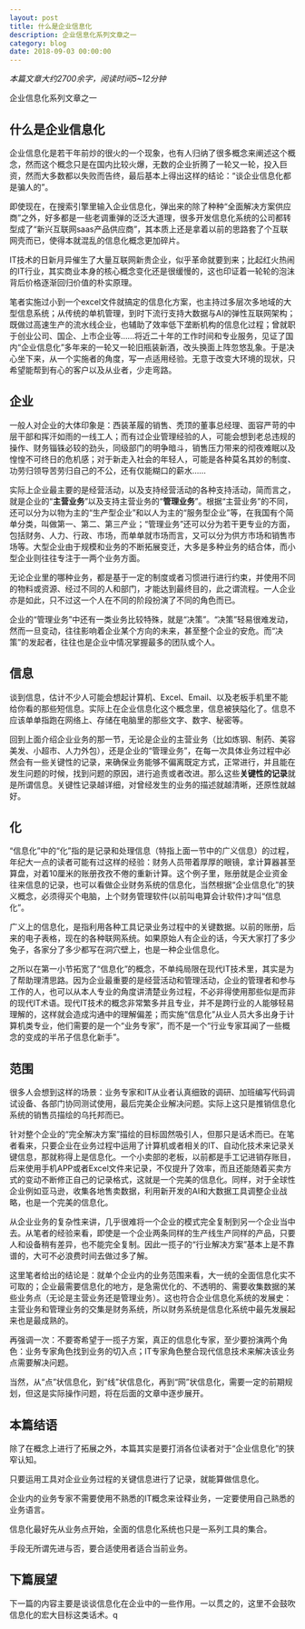 ```yaml
---
layout: post
title: 什么是企业信息化
description: 企业信息化系列文章之一
category: blog
date: 2018-09-03 00:00:00
---
```


*本篇文章大约2700余字，阅读时间5~12分钟*

企业信息化系列文章之一

## 什么是企业信息化

企业信息化是若干年前炒的很火的一个现象，也有人归纳了很多概念来阐述这个概念，然而这个概念只是在国内比较火爆，无数的企业折腾了一轮又一轮，投入巨资，然而大多数都以失败而告终，最后基本上得出这样的结论：“谈企业信息化都是骗人的”。

即使现在，在搜索引擎里输入企业信息化，弹出来的除了种种“全面解决方案供应商”之外，好多都是一些老调重弹的泛泛大道理，很多开发信息化系统的公司都转型成了“新兴互联网saas产品供应商”，其本质上还是拿着以前的思路套了个互联网壳而已，使得本就混乱的信息化概念更加碎片。

IT技术的日新月异催生了大量互联网新贵企业，似乎革命就要到来；比起红火热闹的IT行业，其实商业本身的核心概念变化还是很缓慢的，这也印证着一轮轮的泡沫背后价格逐渐回归价值的朴实原理。

笔者实施过小到一个excel文件就搞定的信息化方案，也主持过多层次多地域的大型信息系统；从传统的单机管理，到时下流行支持大数据与AI的弹性互联网架构；既做过高速生产的流水线企业，也辅助了效率低下垄断机构的信息化过程；曾就职于创业公司、国企、上市企业等……将近二十年的工作时间和专业服务，见证了国内“企业信息化”多年来的一轮又一轮旧瓶装新酒，改头换面上阵忽悠乱象。于是决心坐下来，从一个实施者的角度，写一点适用经验。无意于改变大环境的现状，只希望能帮到有心的客户以及从业者，少走弯路。

## 企业

一般人对企业的大体印象是：西装革履的销售、秃顶的董事总经理、面容严苛的中层干部和挥汗如雨的一线工人；而有过企业管理经验的人，可能会想到老总违规的操作、财务锱铢必较的劲头，同级部门的明争暗斗，销售压力带来的彻夜难眠以及惶惶不可终日的危机感；对于新走入社会的年轻人，可能是各种莫名其妙的制度、功劳归领导苦劳归自己的不公，还有仅能糊口的薪水……

实际上企业最主要的是经营活动，以及支持经营活动的各种支持活动，简而言之，就是企业的“**主营业务**”以及支持主营业务的“**管理业务**”。根据“主营业务”的不同，还可以分为以物为主的“生产型企业”和以人为主的“服务型企业”等，在我国有个简单分类，叫做第一、第二、第三产业；“管理业务”还可以分为若干更专业的方面，包括财务、人力、行政、市场，而单单就市场而言，又可以分为供方市场和销售市场等。大型企业由于规模和业务的不断拓展变迁，大多是多种业务的结合体，而小型企业则往往专注于一两个业务方面。

无论企业里的哪种业务，都是基于一定的制度或者习惯进行进行约束，并使用不同的物料或资源、经过不同的人和部门，才能达到最终目的，此之谓流程。一人企业亦是如此，只不过这一个人在不同的阶段扮演了不同的角色而已。

企业的“管理业务”中还有一类业务比较特殊，就是“决策”。“决策”轻易很难发动，然而一旦变动，往往影响着企业某个方向的未来，甚至整个企业的安危。而“决策”的发起者，往往也是企业中情况掌握最多的团队或个人。

## 信息

谈到信息，估计不少人可能会想起计算机、Excel、Email、以及老板手机里不能给你看的那些短信息。实际上在企业信息化这个概念里，信息被狭隘化了。信息不应该单单指跑在网络上、存储在电脑里的那些文字、数字、秘密等。

回到上面介绍企业业务的那一节，无论是企业的主营业务（比如炼钢、制药、美容美发、小超市、人力外包），还是企业的“管理业务”，在每一次具体业务过程中必然会有一些关键性的记录，来确保业务能够不偏离既定方式，正常进行，并且能在发生问题的时候，找到问题的原因，进行追责或者改进。那么这些**关键性的记录**就是所谓信息。关键性记录越详细，对曾经发生的业务的描述就越清晰，还原性就越好。

## 化

“信息化”中的“化”指的是记录和处理信息（特指上面一节中的广义信息）的过程，年纪大一点的读者可能有过这样的经验：财务人员带着厚厚的眼镜，拿计算器甚至算盘，对着10厘米的账册孜孜不倦的重新计算。这个例子里，账册就是企业资金往来信息的记录，也可以看做企业财务系统的信息化，当然根据“企业信息化”的狭义概念，必须得买个电脑，上个财务管理软件(以前叫电算会计软件)才叫“信息化”。

广义上的信息化，是指利用各种工具记录业务过程中的关键数据。以前的账册，后来的电子表格，现在的各种联网系统。如果原始人有企业的话，今天大家打了多少兔子，各家分了多少都写在洞穴壁上，也是一种企业信息化。

之所以在第一小节拓宽了“信息化”的概念，不单纯局限在现代IT技术里，其实是为了帮助理清思路。因为企业最重要的是经营活动和管理活动，企业的管理者和参与工作的人，也可以从本人专业的角度讲清楚业务过程，不必非得使用那些似是而非的现代IT术语。现代IT技术的概念非常繁多并且专业，并不是跨行业的人能够轻易理解的，这样就会造成沟通中的理解偏差；而实施“信息化”从业人员大多出身于计算机类专业，他们需要的是一个“业务专家”，而不是一个“行业专家耳闻了一些概念的变成的半吊子信息化新手”。

## 范围

很多人会想到这样的场景：业务专家和IT从业者认真细致的调研、加班编写代码调试设备、各部门协同测试使用，最后完美企业解决问题。实际上这只是推销信息化系统的销售员描绘的乌托邦而已。

针对整个企业的“完全解决方案”描绘的目标固然吸引人，但那只是话术而已。在笔者看来，只要企业在业务过程中运用了计算机或者相关的IT、自动化技术来记录关键信息，那就称得上是信息化。一个小卖部的老板，以前都是手工记进销存账目，后来使用手机APP或者Excel文件来记录，不仅提升了效率，而且还能随着买卖方式的变动不断修正自己的记录格式，这就是一个完美的信息化。同样，对于全球性企业例如亚马逊，收集各地售卖数据，利用新开发的AI和大数据工具调整企业战略，也是一个完美的信息化。

从企业业务的复杂性来讲，几乎很难将一个企业的模式完全复制到另一个企业当中去。从笔者的经验来看，即使是一个企业两条同样的生产线生产同样的产品，只要人和设备稍有差异，也不能完全复制。因此一揽子的“行业解决方案”基本上是不靠谱的，大可不必浪费时间去做过多了解。

这里笔者给出的结论是：就单个企业内的业务范围来看，大一统的全面信息化实不可取的；企业最需要信息化的地方，是急需优化的、不透明的、需要收集数据的某些业务点（无论是主营业务还是管理业务）。这也符合企业信息化系统的发展史：主营业务和管理业务的交集是财务系统，所以财务系统是信息化系统中最先发展起来也是最成熟的。

再强调一次：不要寄希望于一揽子方案，真正的信息化专家，至少要扮演两个角色：业务专家角色找到业务的切入点；IT专家角色整合现代信息技术来解决该业务点需要解决问题。

当然，从“点”状信息化，到“线”状信息化，再到“网”状信息化，需要一定的前期规划，但这是实际操作问题，将在后面的文章中逐步展开。

## 本篇结语

除了在概念上进行了拓展之外，本篇其实是要打消各位读者对于“企业信息化”的狭窄认知。

只要运用工具对企业业务过程的关键信息进行了记录，就能算做信息化。

企业内的业务专家不需要使用不熟悉的IT概念来诠释业务，一定要使用自己熟悉的业务语言。

信息化最好先从业务点开始，全面的信息化系统也只是一系列工具的集合。

手段无所谓先进与否，要合适使用者适合当前业务。

## 下篇展望

下一篇的内容主要是谈谈信息化在企业中的一些作用。一以贯之的，这里不会鼓吹信息化的宏大目标这类话术。q